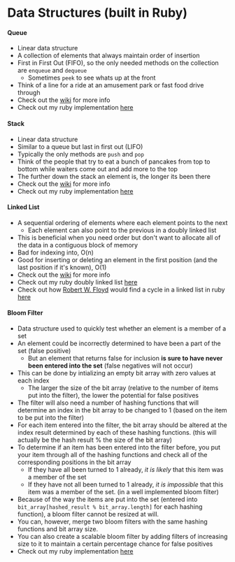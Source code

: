 # Data Structures (built in Ruby)

#### Queue
- Linear data structure
- A collection of elements that always maintain order of insertion
- First in First Out (FIFO), so the only needed methods on the collection are `enqueue` and `dequeue`
  - Sometimes `peek` to see whats up at the front
- Think of a line for a ride at an amusement park or fast food drive through
- Check out the [wiki](https://en.wikipedia.org/wiki/Queue_(abstract_data_type)) for more info
- Check out my ruby implementation [here](./queue.rb)

#### Stack
- Linear data structure
- Similar to a queue but last in first out (LIFO)
- Typically the only methods are `push` and `pop`
- Think of the people that try to eat a bunch of pancakes from top to bottom while waiters come out and add more to the top
- The further down the stack an element is, the longer its been there
- Check out the [wiki](https://en.wikipedia.org/wiki/Stack_(abstract_data_type)) for more info
- Check out my ruby implementation [here](./stack.rb)

#### Linked List
- A sequential ordering of elements where each element points to the next
  - Each element can also point to the previous in a doubly linked list
- This is beneficial when you need order but don't want to allocate all of the data in a contiguous block of memory
- Bad for indexing into, O(n)
- Good for inserting or deleting an element in the first position (and the last position if it's known), O(1)
- Check out the [wiki](https://en.wikipedia.org/wiki/Linked_list) for more info
- Check out my ruby doubly linked list [here](./linked_list.rb)
- Check out how [Robert W. Floyd](https://en.wikipedia.org/wiki/Robert_W._Floyd) would find a cycle in a linked list in ruby [here](../cool_algos/floyds_cycle_detection.rb)

#### Bloom Filter
- Data structure used to quickly test whether an element is a member of a set
- An element could be incorrectly determined to have been a part of the set (false positive)
  - But an element that returns false for inclusion **is sure to have never been entered into the set** (false negatives will not occur)
- This can be done by intializing an empty bit array with zero values at each index
  - The larger the size of the bit array (relative to the number of items put into the filter), the lower the potential for false positives
- The filter will also need a number of hashing functions that will determine an index in the bit array to be changed to 1 (based on the item to be put into the filter)
- For each item entered into the filter, the bit array should be altered at the index result determined by each of these hashing functions. (this will actually be the hash result % the size of the bit array)
- To determine if an item has been entered into the filter before, you put your item through all of the hashing functions and check all of the corresponding positions in the bit array
  - If they have all been turned to 1 already, *it is likely* that this item was a member of the set
  - If they have not all been turned to 1 already, *it is impossible* that this item was a member of the set. (in a well implemented bloom filter)
- Because of the way the items are put into the set (entered into `bit_array[hashed_result % bit_array.length]` for each hashing function), a bloom filter cannot be resized at will.
- You can, however, merge two bloom filters with the same hashing functions and bit array size.
- You can also create a scalable bloom filter by adding filters of increasing size to it to maintain a certain percentage chance for false positives
- Check out my ruby implementation [here](../algorithms_study_group/bloom_filter/lib/bloom_filter.rb)